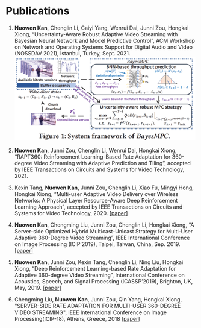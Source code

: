 # Publications
1. **Nuowen Kan**, Chenglin Li, Caiyi Yang, Wenrui Dai, Junni Zou, Hongkai Xiong, “Uncertainty-Aware Robust Adaptive Video Streaming with Bayesian Neural Network and Model Predictive Control”, ACM Workshop on Network and Operating Systems Support for Digital Audio and Video (NOSSDAV 2021), Istanbul, Turkey, Sept. 2021.
![](pic/nossdav'21.png)

2. **Nuowen Kan**, Junni Zou, Chenglin Li, Wenrui Dai, Hongkai Xiong, “RAPT360: Reinforcement Learning-Based Rate Adaptation for 360-degree Video Streaming with Adaptive Prediction and Tiling”, accepted by IEEE Transactions on Circuits and Systems for Video Technology, 2021.

3. Kexin Tang, **Nuowen Kan**, Junni Zou, Chenglin Li, Xiao Fu, Mingyi Hong, Hongkai Xiong, “Multi-user Adaptive Video Delivery over Wireless Networks: A Physical Layer Resource-Aware Deep Reinforcement Learning Approach”, accepted by IEEE Transactions on Circuits and Systems for Video Technology, 2020. [\[paper\]](https://ieeexplore.ieee.org/abstract/document/9035396)

4. **Nuowen Kan**, Chengming Liu, Junni Zou, Chenglin Li, Hongkai Xiong, “A Server-side Optimized Hybrid Multicast-Unicast Strategy for Multi-User Adaptive 360-Degree Video Streaming”, IEEE International Conference on Image Processing (ICIP’2019), Taipei, Taiwan, China, Sep. 2019. [\[paper\]](https://ieeexplore.ieee.org/abstract/document/8803007)

5. **Nuowen Kan**, Junni Zou, Kexin Tang, Chenglin Li, Ning Liu, Hongkai Xiong, “Deep Reinforcement Learning-based Rate Adaptation for Adaptive 360-degree Video Streaming”, International Conference on Acoustics, Speech, and Signal Processing (ICASSP’2019), Brighton, UK, May, 2019. [\[paper\]](https://ieeexplore.ieee.org/document/8683779)

6. Chengming Liu, **Nuowen Kan**, Junni Zou, Qin Yang, Hongkai Xiong, "SERVER-SIDE RATE ADAPTATION FOR MULTI-USER 360-DEGREE VIDEO STREAMING", IEEE International Conference on Image Processing(ICIP-18), Athens, Greece, 2018 [\[paper\]](https://ieeexplore.ieee.org/document/8451447)
